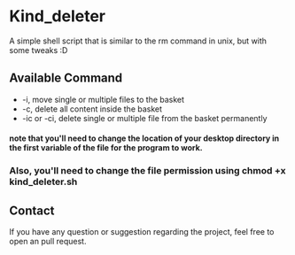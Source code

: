 # Kind_deleter
A simple shell script that is similar to the rm command in unix, but with some tweaks :D

## Available Command

 - -i, move single or multiple files to the basket
 - -c, delete all content inside the basket
 - -ic or -ci, delete single or multiple file from the basket permanently
 
#### note that you'll need to change the location of your desktop directory in the first variable of the file for the program to work.

### Also, you'll need to change the file permission using chmod +x kind_deleter.sh

## Contact
If you have any question or suggestion regarding the project, feel free to open an pull request.
